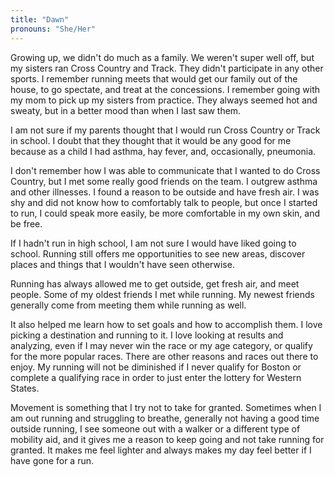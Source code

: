 ```yaml
---
title: "Dawn"
pronouns: "She/Her"
---
```


Growing up, we didn't do much as a family. We weren't super well off, but my sisters ran Cross Country and Track. They didn't participate in any other sports. I remember running meets that would get our family out of the house, to go spectate, and treat at the concessions. I remember going with my mom to pick up my sisters from practice. They always seemed hot and sweaty, but in a better mood than when I last saw them.

I am not sure if my parents thought that I would run Cross Country or Track in school. I doubt that they thought that it would be any good for me because as a child I had asthma, hay fever, and, occasionally, pneumonia.

I don't remember how I was able to communicate that I wanted to do Cross Country, but I met some really good friends on the team. I outgrew asthma and other illnesses. I found a reason to be outside and have fresh air. I was shy and did not know how to comfortably talk to people, but once I started to run, I could speak more easily, be more comfortable in my own skin, and be free.

If I hadn't run in high school, I am not sure I would have liked going to school. Running still offers me opportunities to see new areas, discover places and things that I wouldn't have seen otherwise.

Running has always allowed me to get outside, get fresh air, and meet people. Some of my oldest friends I met while running. My newest friends generally come from meeting them while running as well.

It also helped me learn how to set goals and how to accomplish them. I love picking a destination and running to it. I love looking at results and analyzing, even if I may never win the race or my age category, or qualify for the more popular races. There are other reasons and races out there to enjoy. My running will not be diminished if I never qualify for Boston or complete a qualifying race in order to just enter the lottery for Western States.

Movement is something that I try not to take for granted. Sometimes when I am out running and struggling to breathe, generally not having a good time outside running, I see someone out with a walker or a different type of mobility aid, and it gives me a reason to keep going and not take running for granted. It makes me feel lighter and always makes my day feel better if I have gone for a run. 